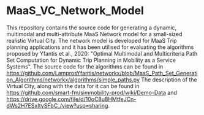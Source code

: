 # MaaS_VC_Network_Model
This repository contains the source code for generating a dynamic, multimodal and multi-attribute MaaS Network model for a small-sized realistic Virtual City.
The network model is developed for MaaS Trip planning applications and it has been utilised for evaluating the algorithms proposed by Yfantis et al., 2020: "Optimal Multimodal and Multicriteria Path Set Computation for Dynamic Trip Planning in Mobility as a Service Systems".
The source code for the algorithms can be found in https://github.com/LamprosYfantis/networkx/blob/MaaS_Path_Set_Generation_Algorithms/networkx/algorithms/simple_paths.py
The description of the Virtual City, along with the data for it can be found in https://github.com/smart-fm/simmobility-prod/wiki/Demo-Data and https://drive.google.com/file/d/10oC8u8HMtfeJCn-dWs2H7ESxItySFbC_/view?usp=sharing.

